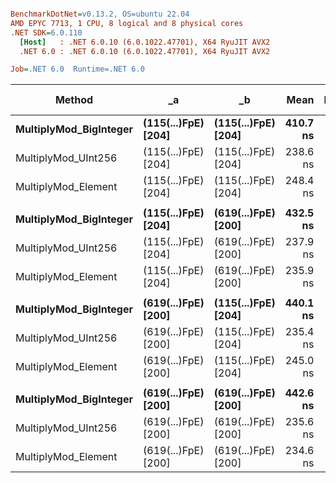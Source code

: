 ``` ini

BenchmarkDotNet=v0.13.2, OS=ubuntu 22.04
AMD EPYC 7713, 1 CPU, 8 logical and 8 physical cores
.NET SDK=6.0.110
  [Host]   : .NET 6.0.10 (6.0.1022.47701), X64 RyuJIT AVX2
  .NET 6.0 : .NET 6.0.10 (6.0.1022.47701), X64 RyuJIT AVX2

Job=.NET 6.0  Runtime=.NET 6.0  

```
|                 Method |                  _a |                  _b |     Mean |   Error |  StdDev | Ratio | RatioSD |   Gen0 | Allocated | Alloc Ratio |
|----------------------- |-------------------- |-------------------- |---------:|--------:|--------:|------:|--------:|-------:|----------:|------------:|
| **MultiplyMod_BigInteger** | **(115(...)FpE) [204]** | **(115(...)FpE) [204]** | **410.7 ns** | **7.43 ns** | **8.26 ns** |  **1.00** |    **0.00** | **0.0024** |     **232 B** |        **1.00** |
|    MultiplyMod_UInt256 | (115(...)FpE) [204] | (115(...)FpE) [204] | 238.6 ns | 4.69 ns | 5.22 ns |  0.58 |    0.02 |      - |         - |        0.00 |
|    MultiplyMod_Element | (115(...)FpE) [204] | (115(...)FpE) [204] | 248.4 ns | 3.98 ns | 3.72 ns |  0.60 |    0.01 | 0.0019 |     160 B |        0.69 |
|                        |                     |                     |          |         |         |       |         |        |           |             |
| **MultiplyMod_BigInteger** | **(115(...)FpE) [204]** | **(619(...)FpE) [200]** | **432.5 ns** | **5.98 ns** | **5.30 ns** |  **1.00** |    **0.00** | **0.0024** |     **232 B** |        **1.00** |
|    MultiplyMod_UInt256 | (115(...)FpE) [204] | (619(...)FpE) [200] | 237.9 ns | 4.49 ns | 6.30 ns |  0.56 |    0.02 |      - |         - |        0.00 |
|    MultiplyMod_Element | (115(...)FpE) [204] | (619(...)FpE) [200] | 235.9 ns | 3.58 ns | 3.35 ns |  0.54 |    0.01 | 0.0019 |     160 B |        0.69 |
|                        |                     |                     |          |         |         |       |         |        |           |             |
| **MultiplyMod_BigInteger** | **(619(...)FpE) [200]** | **(115(...)FpE) [204]** | **440.1 ns** | **8.59 ns** | **9.55 ns** |  **1.00** |    **0.00** | **0.0024** |     **232 B** |        **1.00** |
|    MultiplyMod_UInt256 | (619(...)FpE) [200] | (115(...)FpE) [204] | 235.4 ns | 2.73 ns | 2.13 ns |  0.53 |    0.01 |      - |         - |        0.00 |
|    MultiplyMod_Element | (619(...)FpE) [200] | (115(...)FpE) [204] | 245.0 ns | 4.72 ns | 4.41 ns |  0.56 |    0.01 | 0.0019 |     160 B |        0.69 |
|                        |                     |                     |          |         |         |       |         |        |           |             |
| **MultiplyMod_BigInteger** | **(619(...)FpE) [200]** | **(619(...)FpE) [200]** | **442.6 ns** | **8.18 ns** | **7.66 ns** |  **1.00** |    **0.00** | **0.0024** |     **232 B** |        **1.00** |
|    MultiplyMod_UInt256 | (619(...)FpE) [200] | (619(...)FpE) [200] | 235.6 ns | 3.88 ns | 3.44 ns |  0.53 |    0.01 |      - |         - |        0.00 |
|    MultiplyMod_Element | (619(...)FpE) [200] | (619(...)FpE) [200] | 234.6 ns | 4.29 ns | 3.58 ns |  0.53 |    0.01 | 0.0019 |     160 B |        0.69 |
